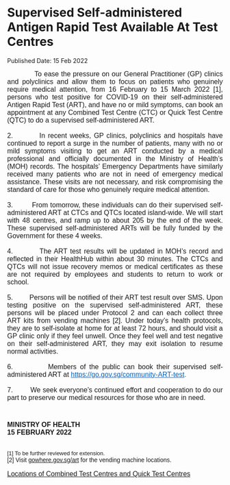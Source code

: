 <html>
    <meta http-equiv="Content-Type" content="text/html; charset=utf-8"/>
    <meta charset="utf-8"/>
    <title> Supervised Self-administered Antigen Rapid Test  Available At Test Centres</title>
    <body><h1> Supervised Self-administered Antigen Rapid Test  Available At Test Centres</h1>
    <p>Published Date: 15 Feb 2022</p> <p style="margin: 0cm; font-size: 11pt; font-family: Calibri, sans-serif; text-align: justify;"><span style="font-family: Arial;"><span style="font-size: 12pt;">&nbsp; &nbsp; &nbsp; &nbsp; &nbsp; &nbsp; To ease the pressure on our General Practitioner (GP) clinics and polyclinics and allow them to focus on patients who genuinely require medical attention, from 16 February to 15 March 2022 [1], persons who test positive for COVID-19 on their self-administered Antigen Rapid Test (ART), and have no or mild symptoms, can book an appointment at any Combined Test Centre (CTC) or Quick Test Centre (QTC) to do a supervised self-administered ART.</span></span></p><p style="margin: 0cm; font-size: 11pt; font-family: Calibri, sans-serif; text-align: justify;"><span style="font-family: Arial;"><span style="font-size: 12pt;">&nbsp;</span></span></p><p style="margin: 0cm; font-size: 11pt; font-family: Calibri, sans-serif; text-align: justify;"><span style="font-family: Arial;"><span style="font-size: 12pt;">2.<span style="font-size: 7pt; font-stretch: normal;">&nbsp;&nbsp;&nbsp;&nbsp;&nbsp;&nbsp;&nbsp;&nbsp;&nbsp;&nbsp;&nbsp;&nbsp; </span></span><span style="font-size: 12pt;">In recent weeks, GP clinics, polyclinics and hospitals have continued to report a surge in the number of patients, many with no or mild symptoms visiting to get an ART conducted by a medical professional and officially documented in the Ministry of Health’s (MOH) records. </span><span style="font-size: 12pt;">The hospitals’ Emergency Departments have similarly received many patients who are not in need of emergency medical assistance. These visits are not necessary, and risk compromising the standard of care for those who genuinely require medical attention.<br><br></span></span></p><p style="margin: 0cm; font-size: 11pt; font-family: Calibri, sans-serif; text-align: justify;"><span style="font-family: Arial;"><span style="font-size: 12pt;">3.<span style="font-size: 7pt; font-stretch: normal;">&nbsp;&nbsp;&nbsp;&nbsp;&nbsp;&nbsp;&nbsp;&nbsp;&nbsp;&nbsp;&nbsp;&nbsp; </span></span><span style="font-size: 12pt;">From tomorrow, these individuals can do </span><span style="font-size: 12pt;">their </span><span style="font-size: 12pt;">supervised self-administered</span><span style="font-size: 12pt;"> ART at CTCs and QTCs located island-wide. </span><span style="font-size: 12pt;">We will start with 48 centres, and ramp up to about 205 by the end of the week. These supervised self-administered</span><span style="font-size: 12pt;"> ARTs </span><span style="font-size: 12pt;">will be fully funded by the Government for these 4 weeks.</span></span></p><p style="margin: 0cm 0cm 0cm 36pt; font-size: 11pt; font-family: Calibri, sans-serif;"><span style="font-family: Arial;"><span style="font-size: 12pt;">&nbsp;</span></span></p><p style="margin: 0cm; font-size: 11pt; font-family: Calibri, sans-serif; text-align: justify;"><span style="font-family: Arial;"><span style="font-size: 12pt;">4.<span style="font-size: 7pt; font-stretch: normal;">&nbsp;&nbsp;&nbsp;&nbsp;&nbsp;&nbsp;&nbsp;&nbsp;&nbsp;&nbsp;&nbsp;&nbsp; </span></span><span style="font-size: 12pt;">The ART test results will be updated in MOH’s record and reflected in their HealthHub within about 30 minutes. The CTCs and QTCs will not issue recovery memos or medical certificates as these are not required by employees and students to return to work or school.&nbsp;</span></span></p><p style="margin: 0cm; font-size: 11pt; font-family: Calibri, sans-serif; text-align: justify;"><span style="font-family: Arial;"><span style="font-size: 12pt;">&nbsp;</span></span></p><p style="margin: 0cm; font-size: 11pt; font-family: Calibri, sans-serif; text-align: justify;"><span style="font-family: Arial;"><span style="font-size: 12pt;">5.<span style="font-size: 7pt; font-stretch: normal;">&nbsp;&nbsp;&nbsp;&nbsp;&nbsp;&nbsp;&nbsp;&nbsp;&nbsp;&nbsp;&nbsp;&nbsp; </span></span><span style="font-size: 12pt;">Persons will be notified of their ART test result over SMS. Upon testing positive on the supervised self-administered ART, these persons will be placed under Protocol 2 and can each collect three ART kits from vending machines [2]. Under today’s health protocols, they are to self-isolate at home for at least 72 hours, and should visit a GP clinic only if they feel unwell. Once they feel well and test negative on their self-administered ART, they may exit isolation to resume normal activities.</span></span></p><p style="margin: 0cm; font-size: 11pt; font-family: Calibri, sans-serif; text-align: justify;"><span style="font-family: Arial;"><span style="font-size: 12pt;">&nbsp;</span></span></p><p style="margin: 0cm; font-size: 11pt; font-family: Calibri, sans-serif; text-align: justify;"><span style="font-family: Arial;"><span style="font-size: 12pt;">6.<span style="font-size: 7pt; font-stretch: normal;">&nbsp;&nbsp;&nbsp;&nbsp;&nbsp;&nbsp;&nbsp;&nbsp;&nbsp;&nbsp;&nbsp;&nbsp; </span></span><span style="font-size: 12pt;">Members of the public can book their </span><span style="font-size: 12pt;">supervised self-administered</span><span style="font-size: 12pt;"> ART at </span><span><a href="https://go.gov.sg/community-ART-test" style="color: rgb(5, 99, 193);"><span style="font-size: 12pt;">https://go.gov.sg/community-ART-test</span></a></span><span style="color: rgb(5, 99, 193);"><span style="font-size: 12pt;">.</span></span></span></p><p style="margin: 0cm; font-size: 11pt; font-family: Calibri, sans-serif; text-align: justify;"><span style="font-family: Arial;"><span style="font-size: 12pt;">&nbsp;</span></span></p><p style="margin: 0cm; font-size: 11pt; font-family: Calibri, sans-serif; text-align: justify;"><span style="font-family: Arial;"><span style="font-size: 12pt;">7.<span style="font-size: 7pt; font-stretch: normal;">&nbsp;&nbsp;&nbsp;&nbsp;&nbsp;&nbsp;&nbsp;&nbsp;&nbsp;&nbsp;&nbsp;&nbsp; </span></span><span style="font-size: 12pt;">We seek everyone’s continued effort and cooperation to do our part to preserve our medical resources for those who are in need.</span></span></p><p>&nbsp;</p><p><strong><span style="font-family: Arial; font-size: 16px;">MINISTRY OF HEALTH<br></span></strong><strong><span style="font-family: Arial; font-size: 16px;">15 FEBRUARY 2022<br><br></span></strong></p><p><span style="font-family: Arial; font-size: 13px;">[1] To be further reviewed for extension.<br></span><span style="font-family: Arial;">[2] Visit </span><a href="https://www.gowhere.gov.sg/art" style="font-family: Arial;">gowhere.gov.sg/art</a><span style="font-family: Arial;"> for the vending machine locations.<br><br><span style="font-size: 16px;"><a href="/docs/librariesprovider5/default-document-library/annex5356a8b6abdc43519fbf7f09d35dbdff.pdf?sfvrsn=878aeb18_0" title="Locations of Combined Test Centres and Quick Test Centres">Locations of Combined Test Centres and Quick Test Centres</a></span></span></p></body>
</html>